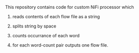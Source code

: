 This repository contains code for custom NiFi processor which

1. reads contents of each flow file as a string

2. splits string by space

3. counts occurrance of each word

4. for each word-count pair outputs one flow file.

